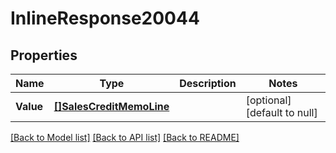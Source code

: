 # InlineResponse20044

## Properties
Name | Type | Description | Notes
------------ | ------------- | ------------- | -------------
**Value** | [**[]SalesCreditMemoLine**](salesCreditMemoLine.md) |  | [optional] [default to null]

[[Back to Model list]](../README.md#documentation-for-models) [[Back to API list]](../README.md#documentation-for-api-endpoints) [[Back to README]](../README.md)

